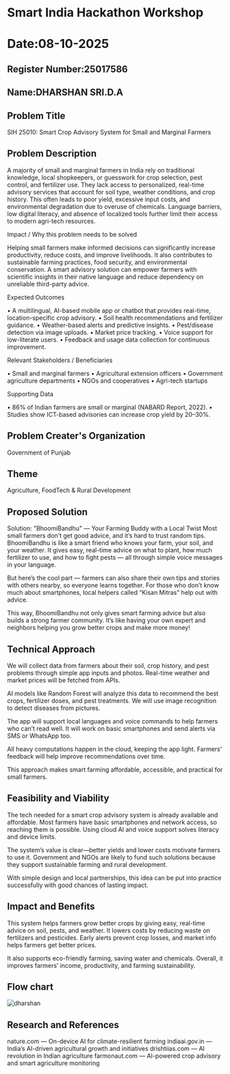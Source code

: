 # Smart India Hackathon Workshop
# Date:08-10-2025
## Register Number:25017586
## Name:DHARSHAN SRI.D.A
## Problem Title
SIH 25010: Smart Crop Advisory System for Small and Marginal Farmers
## Problem Description
A majority of small and marginal farmers in India rely on traditional knowledge, local shopkeepers, or guesswork for crop selection, pest control, and fertilizer use. They lack access to personalized, real-time advisory services that account for soil type, weather conditions, and crop history. This often leads to poor yield, excessive input costs, and environmental degradation due to overuse of chemicals. Language barriers, low digital literacy, and absence of localized tools further limit their access to modern agri-tech resources.

Impact / Why this problem needs to be solved

Helping small farmers make informed decisions can significantly increase productivity, reduce costs, and improve livelihoods. It also contributes to sustainable farming practices, food security, and environmental conservation. A smart advisory solution can empower farmers with scientific insights in their native language and reduce dependency on unreliable third-party advice.

Expected Outcomes

• A multilingual, AI-based mobile app or chatbot that provides real-time, location-specific crop advisory.
• Soil health recommendations and fertilizer guidance.
• Weather-based alerts and predictive insights.
• Pest/disease detection via image uploads.
• Market price tracking.
• Voice support for low-literate users.
• Feedback and usage data collection for continuous improvement.

Relevant Stakeholders / Beneficiaries

• Small and marginal farmers
• Agricultural extension officers
• Government agriculture departments
• NGOs and cooperatives
• Agri-tech startups

Supporting Data

• 86% of Indian farmers are small or marginal (NABARD Report, 2022).
• Studies show ICT-based advisories can increase crop yield by 20–30%.

## Problem Creater's Organization
Government of Punjab

## Theme
Agriculture, FoodTech & Rural Development

## Proposed Solution
Solution: "BhoomiBandhu" — Your Farming Buddy with a Local Twist
Most small farmers don’t get good advice, and it’s hard to trust random tips. BhoomiBandhu is like a smart friend who knows your farm, your soil, and your weather. It gives easy, real-time advice on what to plant, how much fertilizer to use, and how to fight pests — all through simple voice messages in your language.

But here’s the cool part — farmers can also share their own tips and stories with others nearby, so everyone learns together. For those who don’t know much about smartphones, local helpers called “Kisan Mitras” help out with advice.

This way, BhoomiBandhu not only gives smart farming advice but also builds a strong farmer community. It’s like having your own expert and neighbors helping you grow better crops and make more money!

## Technical Approach
We will collect data from farmers about their soil, crop history, and pest problems through simple app inputs and photos. Real-time weather and market prices will be fetched from APIs.

AI models like Random Forest will analyze this data to recommend the best crops, fertilizer doses, and pest treatments. We will use image recognition to detect diseases from pictures.

The app will support local languages and voice commands to help farmers who can’t read well. It will work on basic smartphones and send alerts via SMS or WhatsApp too.

All heavy computations happen in the cloud, keeping the app light. Farmers’ feedback will help improve recommendations over time.

This approach makes smart farming affordable, accessible, and practical for small farmers.


## Feasibility and Viability
The tech needed for a smart crop advisory system is already available and affordable. Most farmers have basic smartphones and network access, so reaching them is possible. Using cloud AI and voice support solves literacy and device limits.

The system’s value is clear—better yields and lower costs motivate farmers to use it. Government and NGOs are likely to fund such solutions because they support sustainable farming and rural development.

With simple design and local partnerships, this idea can be put into practice successfully with good chances of lasting impact.


## Impact and Benefits
This system helps farmers grow better crops by giving easy, real-time advice on soil, pests, and weather. It lowers costs by reducing waste on fertilizers and pesticides. Early alerts prevent crop losses, and market info helps farmers get better prices.

It also supports eco-friendly farming, saving water and chemicals. Overall, it improves farmers’ income, productivity, and farming sustainability.
## Flow chart
![dharshan](https://github.com/user-attachments/assets/18f78b89-e689-4ff2-8788-d5b5406a00e4)



## Research and References
nature.com — On-device AI for climate-resilient farming
indiaai.gov.in — India’s AI-driven agricultural growth and initiatives
drishtiias.com — AI revolution in Indian agriculture
farmonaut.com — AI-powered crop advisory and smart agriculture monitoring
